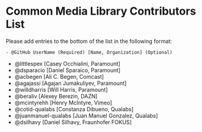 # Common Media Library Contributors List

Please add entries to the bottom of the list in the following format:

```
- @GitHub UserName (Required) [Name, Organization] (Optional)
```

- @littlespex [Casey Occhialini, Paramount]
- @dsparacio [Daniel Sparaico, Paramount]
- @acbegen [Ali C. Begen, Comcast]
- @agajassi [Agajan Jumakuliyev, Paramount]
- @willdharris [Will Harris, Paramount]
- @beraliv [Alexey Berezin, DAZN]
- @mcintyrehh [Henry McIntyre, Vimeo]
- @cotid-qualabs [Constanza Dibueno, Qualabs]
- @juanmanuel-qualabs [Juan Manuel Gonzalez, Qualabs]
- @dsilhavy [Daniel Silhavy, Fraunhofer FOKUS]
